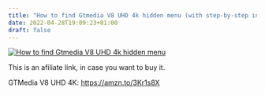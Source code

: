 ```yaml
---
title: "How to find Gtmedia V8 UHD 4k hidden menu (with step-by-step instructions)"
date: 2022-04-28T19:09:23+01:00
draft: false
---
```





[![How to find Gtmedia V8 UHD 4k hidden menu](https://img.youtube.com/vi/TQPOOPSmU6g/0.jpg)](https://www.youtube.com/watch?v=TQPOOPSmU6g "How to find Gtmedia V8 UHD 4k hidden menu")



This is an afiliate link, in case you want to buy it.

GTMedia V8 UHD 4K: https://amzn.to/3Kr1s8X
